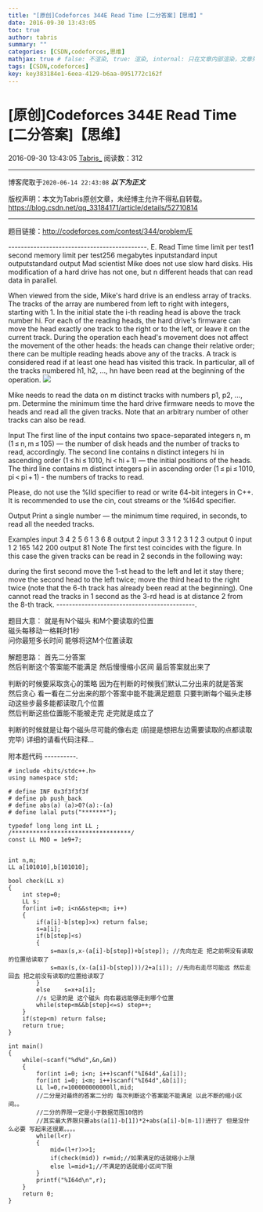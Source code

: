 ```yaml
---
title: "[原创]Codeforces 344E Read Time [二分答案]【思维】"
date: 2016-09-30 13:43:05
toc: true
author: tabris
summary: ""
categories: [CSDN,codeforces,思维]
mathjax: true # false: 不渲染, true: 渲染, internal: 只在文章内部渲染，文章列表中不渲染
tags: [CSDN,codeforces]
key: key383184e1-6eea-4129-b6aa-0951772c162f
---
```


# [原创]Codeforces 344E Read Time [二分答案]【思维】

2016-09-30 13:43:05  [Tabris_](https://me.csdn.net/qq_33184171) 阅读数：312

---

博客爬取于`2020-06-14 22:43:08`
***以下为正文***

版权声明：本文为Tabris原创文章，未经博主允许不得私自转载。
https://blog.csdn.net/qq_33184171/article/details/52710814

<!-- more -->

---

题目链接：http://codeforces.com/contest/344/problem/E

--------------------------------------------.
E. Read Time
time limit per test1 second
memory limit per test256 megabytes
inputstandard input
outputstandard output
Mad scientist Mike does not use slow hard disks. His modification of a hard drive has not one, but n different heads that can read data in parallel.

When viewed from the side, Mike's hard drive is an endless array of tracks. The tracks of the array are numbered from left to right with integers, starting with 1. In the initial state the i-th reading head is above the track number hi. For each of the reading heads, the hard drive's firmware can move the head exactly one track to the right or to the left, or leave it on the current track. During the operation each head's movement does not affect the movement of the other heads: the heads can change their relative order; there can be multiple reading heads above any of the tracks. A track is considered read if at least one head has visited this track. In particular, all of the tracks numbered h1, h2, ..., hn have been read at the beginning of the operation.
![](http://codeforces.com/predownloaded/7c/3f/7c3f33e48d9d21de31574dfccd00ab7d5196416a.png)

Mike needs to read the data on m distinct tracks with numbers p1, p2, ..., pm. Determine the minimum time the hard drive firmware needs to move the heads and read all the given tracks. Note that an arbitrary number of other tracks can also be read.

Input
The first line of the input contains two space-separated integers n, m (1 ≤ n, m ≤ 105) — the number of disk heads and the number of tracks to read, accordingly. The second line contains n distinct integers hi in ascending order (1 ≤ hi ≤ 1010, hi < hi + 1) — the initial positions of the heads. The third line contains m distinct integers pi in ascending order (1 ≤ pi ≤ 1010, pi < pi + 1) - the numbers of tracks to read.

Please, do not use the %lld specifier to read or write 64-bit integers in С++. It is recommended to use the cin, cout streams or the %I64d specifier.

Output
Print a single number — the minimum time required, in seconds, to read all the needed tracks.

Examples
input
3 4
2 5 6
1 3 6 8
output
2
input
3 3
1 2 3
1 2 3
output
0
input
1 2
165
142 200
output
81
Note
The first test coincides with the figure. In this case the given tracks can be read in 2 seconds in the following way:

during the first second move the 1-st head to the left and let it stay there;
move the second head to the left twice;
move the third head to the right twice (note that the 6-th track has already been read at the beginning).
One cannot read the tracks in 1 second as the 3-rd head is at distance 2 from the 8-th track.
--------------------------------------------.

题目大意： 
就是有N个磁头 和M个要读取的位置  
磁头每移动一格耗时1秒  
问你最短多长时间 能够将这M个位置读取



解题思路：
首先二分答案   
然后判断这个答案能不能满足
然后慢慢缩小区间 最后答案就出来了

判断的时候要采取贪心的策略 
因为在判断的时候我们默认二分出来的就是答案  
然后贪心 看一看在二分出来的那个答案中能不能满足题意
只要判断每个磁头走移动这些步最多能都读取几个位置  
然后判断这些位置能不能被走完
走完就是成立了

判断的时候就是让每个磁头尽可能的像右走 (前提是想把左边需要读取的点都读取完毕)
详细的请看代码注释...


附本题代码
----------.
```
# include <bits/stdc++.h>
using namespace std;

# define INF 0x3f3f3f3f
# define pb push_back
# define abs(a) (a)>0?(a):-(a)
# define lalal puts("*******");

typedef long long int LL ;
/**********************************/
const LL MOD = 1e9+7;


int n,m;
LL a[101010],b[101010];

bool check(LL x)
{
    int step=0;
    LL s;
    for(int i=0; i<n&&step<m; i++)
    {
        if(a[i]-b[step]>x) return false;
        s=a[i];
        if(b[step]<s)
        {
            s=max(s,x-(a[i]-b[step])+b[step]); //先向左走 把之前啊没有读取的位置给读取了 
            s=max(s,(x-(a[i]-b[step]))/2+a[i]); //先向右走尽可能远 然后走回去 把之前没有读取的位置给读取了
        }
        else    s=x+a[i];
        //s 记录的是 这个磁头 向右最远能够走到哪个位置
        while(step<m&&b[step]<=s) step++;
    }
    if(step<m) return false;
    return true;
}

int main()
{
    while(~scanf("%d%d",&n,&m))
    {
        for(int i=0; i<n; i++)scanf("%I64d",&a[i]);
        for(int i=0; i<m; i++)scanf("%I64d",&b[i]);
        LL l=0,r=100000000000ll,mid;
        //二分是对最终的答案二分的 每次判断这个答案能不能满足 以此不断的缩小区间。。
		//二分的界限一定是小于数据范围10倍的 
		//其实最大界限只要abs(a[1]-b[1])*2+abs(a[i]-b[m-1])进行了 但是没什么必要 写起来还很累。。。。
        while(l<r)
        {
            mid=(l+r)>>1;
            if(check(mid)) r=mid;//如果满足的话就缩小上限
            else l=mid+1;//不满足的话就缩小区间下限
        }
        printf("%I64d\n",r);
    }
    return 0;
}

```
